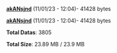 [**akANsjnd**](/data/akANsjnd.txt) (11/01/23 - 12:04)- 41428 bytes

[**akANsjnd**](/data/akANsjnd.txt) (11/01/23 - 12:04)- 41428 bytes

**Total Datas**: 3805

**Total Size**: 23.89 MB / 23.9 MB